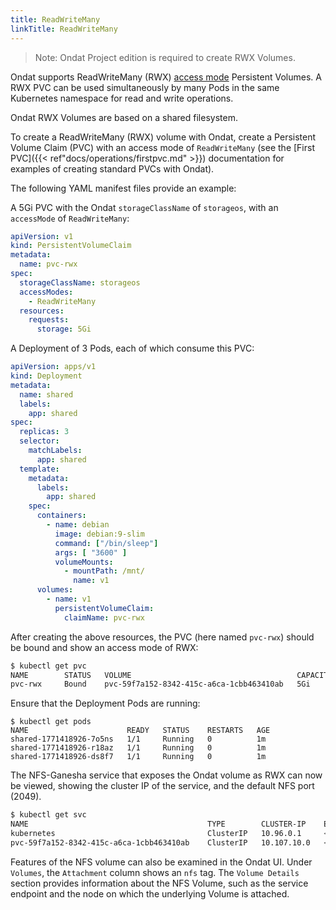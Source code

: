 ```yaml
---
title: ReadWriteMany
linkTitle: ReadWriteMany
---
```


> Note: Ondat Project edition is required to create RWX Volumes.

Ondat supports ReadWriteMany (RWX) [access
mode](https://kubernetes.io/docs/concepts/storage/persistent-volumes/#access-modes)
Persistent Volumes. A RWX PVC can be used simultaneously by many Pods in the
same Kubernetes namespace for read and write operations.

Ondat RWX Volumes are based on a shared filesystem.

To create a ReadWriteMany (RWX) volume with Ondat, create a Persistent
Volume Claim (PVC) with an access mode of `ReadWriteMany` (see the
[First PVC]({{< ref"docs/operations/firstpvc.md" >}}) documentation for
examples of creating standard PVCs with Ondat).

The following YAML manifest files provide an example:

A 5Gi PVC with the Ondat `storageClassName` of `storageos`, with an
`accessMode` of `ReadWriteMany`:


```yaml
apiVersion: v1
kind: PersistentVolumeClaim
metadata:
  name: pvc-rwx
spec:
  storageClassName: storageos
  accessModes:
    - ReadWriteMany
  resources:
    requests:
      storage: 5Gi
```
A Deployment of 3 Pods, each of which consume this PVC:

```yaml
apiVersion: apps/v1
kind: Deployment
metadata:
  name: shared
  labels:
    app: shared
spec:
  replicas: 3
  selector:
    matchLabels:
      app: shared
  template:
    metadata:
      labels:
        app: shared
    spec:
      containers:
        - name: debian
          image: debian:9-slim
          command: ["/bin/sleep"]
          args: [ "3600" ]
          volumeMounts:
            - mountPath: /mnt/
              name: v1
      volumes:
        - name: v1
          persistentVolumeClaim:
            claimName: pvc-rwx
```

After creating the above resources, the PVC (here named `pvc-rwx`) should be
bound and show an access mode of RWX:

```bash
$ kubectl get pvc
NAME        STATUS   VOLUME                                     CAPACITY   ACCESS MODES   STORAGECLASS   AGE
pvc-rwx     Bound    pvc-59f7a152-8342-415c-a6ca-1cbb463410ab   5Gi        RWX            storageos      60s
```

Ensure that the Deployment Pods are running:

```
$ kubectl get pods
NAME                      READY   STATUS    RESTARTS   AGE
shared-1771418926-7o5ns   1/1     Running   0          1m
shared-1771418926-r18az   1/1     Running   0          1m
shared-1771418926-ds8f7   1/1     Running   0          1m
```

The NFS-Ganesha service that exposes the Ondat volume as RWX can now be
viewed, showing the cluster IP of the service, and the default NFS port
(2049).

```bash
$ kubectl get svc
NAME                                        TYPE        CLUSTER-IP    EXTERNAL-IP   PORT(S)    AGE
kubernetes                                  ClusterIP   10.96.0.1     <none>        443/TCP    120m
pvc-59f7a152-8342-415c-a6ca-1cbb463410ab    ClusterIP   10.107.10.0   <none>        2049/TCP   1m
```
Features of the NFS volume can also be examined in the Ondat UI. 
Under `Volumes`, the `Attachment` column shows an `nfs` tag. The
`Volume Details` section provides information about the NFS Volume, such
as the service endpoint and the node on which the underlying Volume is
attached.
